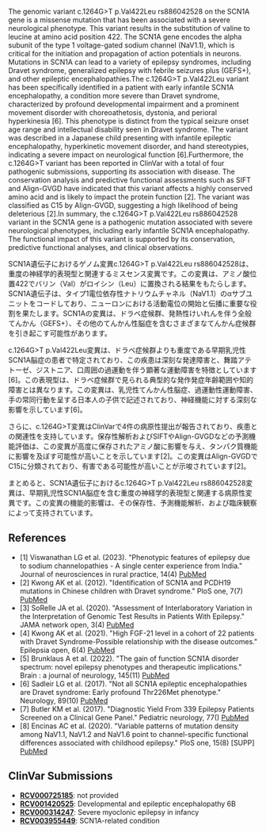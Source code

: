 
    
The genomic variant c.1264G>T p.Val422Leu rs886042528 on the SCN1A gene is a missense mutation that has been associated with a severe neurological phenotype. This variant results in the substitution of valine to leucine at amino acid position 422. The SCN1A gene encodes the alpha subunit of the type 1 voltage-gated sodium channel (NaV1.1), which is critical for the initiation and propagation of action potentials in neurons. Mutations in SCN1A can lead to a variety of epilepsy syndromes, including Dravet syndrome, generalized epilepsy with febrile seizures plus (GEFS+), and other epileptic encephalopathies.The c.1264G>T p.Val422Leu variant has been specifically identified in a patient with early infantile SCN1A encephalopathy, a condition more severe than Dravet syndrome, characterized by profound developmental impairment and a prominent movement disorder with choreoathetosis, dystonia, and perioral hyperkinesia [6]. This phenotype is distinct from the typical seizure onset age range and intellectual disability seen in Dravet syndrome. The variant was described in a Japanese child presenting with infantile epileptic encephalopathy, hyperkinetic movement disorder, and hand stereotypies, indicating a severe impact on neurological function [6].Furthermore, the c.1264G>T variant has been reported in ClinVar with a total of four pathogenic submissions, supporting its association with disease. The conservation analysis and predictive functional assessments such as SIFT and Align-GVGD have indicated that this variant affects a highly conserved amino acid and is likely to impact the protein function [2]. The variant was classified as C15 by Align-GVGD, suggesting a high likelihood of being deleterious [2].In summary, the c.1264G>T p.Val422Leu rs886042528 variant in the SCN1A gene is a pathogenic mutation associated with severe neurological phenotypes, including early infantile SCN1A encephalopathy. The functional impact of this variant is supported by its conservation, predictive functional analyses, and clinical observations.

SCN1A遺伝子におけるゲノム変異c.1264G>T p.Val422Leu rs886042528は、重度の神経学的表現型と関連するミスセンス変異です。この変異は、アミノ酸位置422でバリン（Val）がロイシン（Leu）に置換される結果をもたらします。SCN1A遺伝子は、タイプ1電位依存性ナトリウムチャネル（NaV1.1）のαサブユニットをコードしており、ニューロンにおける活動電位の開始と伝播に重要な役割を果たします。SCN1Aの変異は、ドラベ症候群、発熱性けいれんを伴う全般てんかん（GEFS+）、その他のてんかん性脳症を含むさまざまなてんかん症候群を引き起こす可能性があります。

c.1264G>T p.Val422Leu変異は、ドラベ症候群よりも重度である早期乳児性SCN1A脳症の患者で特定されており、この疾患は深刻な発達障害と、舞踏アテトーゼ、ジストニア、口周囲の過運動を伴う顕著な運動障害を特徴としています[6]。この表現型は、ドラベ症候群で見られる典型的な発作発症年齢範囲や知的障害とは異なります。この変異は、乳児性てんかん性脳症、過運動性運動障害、手の常同行動を呈する日本人の子供で記述されており、神経機能に対する深刻な影響を示しています[6]。

さらに、c.1264G>T変異はClinVarで4件の病原性提出が報告されており、疾患との関連性を支持しています。保存性解析およびSIFTやAlign-GVGDなどの予測機能評価は、この変異が高度に保存されたアミノ酸に影響を与え、タンパク質機能に影響を及ぼす可能性が高いことを示しています[2]。この変異はAlign-GVGDでC15に分類されており、有害である可能性が高いことが示唆されています[2]。

まとめると、SCN1A遺伝子におけるc.1264G>T p.Val422Leu rs886042528変異は、早期乳児性SCN1A脳症を含む重度の神経学的表現型と関連する病原性変異です。この変異の機能的影響は、その保存性、予測機能解析、および臨床観察によって支持されています。
    
## References
- [1] Viswanathan LG et al. (2023). "Phenotypic features of epilepsy due to sodium channelopathies - A single center experience from India." Journal of neurosciences in rural practice, 14(4) [PubMed](https://pubmed.ncbi.nlm.nih.gov/38059254/)
- [2] Kwong AK et al. (2012). "Identification of SCN1A and PCDH19 mutations in Chinese children with Dravet syndrome." PloS one, 7(7) [PubMed](https://pubmed.ncbi.nlm.nih.gov/22848613/)
- [3] SoRelle JA et al. (2020). "Assessment of Interlaboratory Variation in the Interpretation of Genomic Test Results in Patients With Epilepsy." JAMA network open, 3(4) [PubMed](https://pubmed.ncbi.nlm.nih.gov/32347949/)
- [4] Kwong AK et al. (2021). "High FGF-21 level in a cohort of 22 patients with Dravet Syndrome-Possible relationship with the disease outcomes." Epilepsia open, 6(4) [PubMed](https://pubmed.ncbi.nlm.nih.gov/34379890/)
- [5] Brunklaus A et al. (2022). "The gain of function SCN1A disorder spectrum: novel epilepsy phenotypes and therapeutic implications." Brain : a journal of neurology, 145(11) [PubMed](https://pubmed.ncbi.nlm.nih.gov/35696452/)
- [6] Sadleir LG et al. (2017). "Not all SCN1A epileptic encephalopathies are Dravet syndrome: Early profound Thr226Met phenotype." Neurology, 89(10) [PubMed](https://pubmed.ncbi.nlm.nih.gov/28794249/)
- [7] Butler KM et al. (2017). "Diagnostic Yield From 339 Epilepsy Patients Screened on a Clinical Gene Panel." Pediatric neurology, 77() [PubMed](https://pubmed.ncbi.nlm.nih.gov/29056246/)
- [8] Encinas AC et al. (2020). "Variable patterns of mutation density among NaV1.1, NaV1.2 and NaV1.6 point to channel-specific functional differences associated with childhood epilepsy." PloS one, 15(8) [SUPP] [PubMed](https://pubmed.ncbi.nlm.nih.gov/32845893/)

    
## ClinVar Submissions
- **[RCV000725185](https://www.ncbi.nlm.nih.gov/clinvar/RCV000725185/)**: not provided
- **[RCV001420525](https://www.ncbi.nlm.nih.gov/clinvar/RCV001420525/)**: Developmental and epileptic encephalopathy 6B
- **[RCV000314247](https://www.ncbi.nlm.nih.gov/clinvar/RCV000314247/)**: Severe myoclonic epilepsy in infancy
- **[RCV003955449](https://www.ncbi.nlm.nih.gov/clinvar/RCV003955449/)**: SCN1A-related condition

    